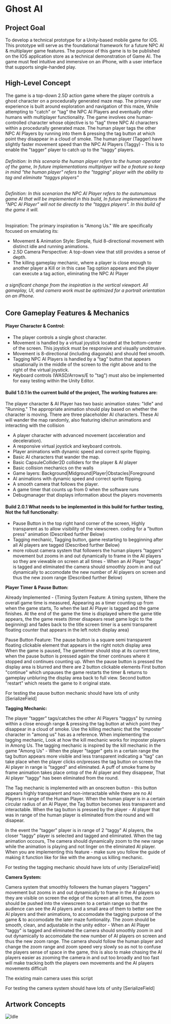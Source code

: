 # Ghost AI

## Project Goal

To develop a technical prototype for a Unity-based mobile game for iOS. This prototype will serve as the foundational framework for a future NPC AI & multiplayer game features. The purpose of this game is to be published on the IOS application store as a technical demonstration of Game AI. The game must feel intuitive and immersive on an iPhone, with a user interface that supports single-handed play.

## High-Level Concept

The game is a top-down 2.5D action game where the player controls a ghost character on a procedurally generated maze map. The primary user experience is built around exploration and navigation of this maze, While attempting to "catch" or "tag" the NPC AI Players and eventually other humans with multiplayer functionality. The game involves one human-controlled character whose objective is to "tag" three NPC AI characters within a procedurally generated maze. The human player tags the other NPC AI Players by running into them & pressing the tag button at which point they disappear in a cloud of smoke. The human player (Tagger) have slightly faster movement speed than the NPC AI Players (Taggy) - This is to enable the "tagger" player to catch up to the "taggy" players. 

###### Definition: In this scenario the human player refers to the human operator of the game, In future implementations multiplayer will be a feature so keep in mind "the human player" refers to the "tagging" player with the ability to tag and eliminate "taggys players"

###### Definition: In this scenarion the NPC AI Player refers to the autonumous game AI that will be implemented in this build, In future implementations the "NPC AI Player" will not tie directly to the "taggys players". In this build of the game it will.

Inspiration: The primary inspiration is "Among Us." We are specifically focused on emulating its:
- Movement & Animation Style: Simple, fluid 8-directional movement with distinct idle and running animations.
- 2.5D Camera Perspective: A top-down view that still provides a sense of depth.
- The killing gameplay mechanic, where a player is close enough to another player a Kill or in this case Tag option appears and the player can execute a tag action, eliminating the NPC AI Player
###### a significant change from the inspiration is the vertical viewport. All gameplay, UI, and camera work must be optimized for a portrait orientation on an iPhone.

## Core Gameplay Features & Mechanics
#### Player Character & Control:
- The player controls a single ghost character.
- Movement is handled by a virtual joystick located at the bottom-center of the screen. This joystick must be responsive and visually unobtrusive.
- Movement is 8-directional (including diagonals) and should feel smooth.
- Tagging NPC AI Players is handled by a "tag" button that appears situationally in the middle of the screen to the right above and to the right of the virtual joystick. 
- Keyboard controls (WASD/Arrows/E to "tag") must also be implemented for easy testing within the Unity Editor.

#### Build 1.0.1 In the current build of the project, The working features are:

The player character & AI Player has two basic animation states: "Idle" and "Running." The appropriate animation should play based on whether the character is moving. There are three placeholder AI characters. These AI will wander the map randomly, also featuring idle/run animations and interacting with the collision

- A player character with advanced movement (acceleration and deceleration).
- A responsive virtual joystick and keyboard controls.
- Player animations with dynamic speed and correct sprite flipping.
- Basic AI characters that wander the map.
- Basic CapsuleCollider2D colliders for the player & AI player
- Basic collision mechanics on the walls
- Game layers: Background|Midground|Player|Obstacles|Foreground 
- AI animations with dynamic speed and correct sprite flipping.
- A smooth camera that follows the player.
- A game timer that counts up from 0 when the software runs
- Debugmanager that displays information about the players movements 

#### Build 2.0.1 What needs to be implemented in this build for further testing, Not the full functionalty:


- Pause Button in the top right hand corner of the screen, Highly transparent as to allow visibility of the viewscreen. coding for a "button press" animation (Described further Below)
- Tagging mechanic, Tagging button, game restarting to begginning after all AI players are tagged (Described further Below)
- more robust camera system that followers the human players "taggers" movement but zooms in and out dynamically to frame in the AI players so they are viewable on screen at all times - When an AI Player "taggy" is tagged and eliminated the camera should smoothly zoom in and out dynamically to accomodate the new number of AI players on screen and thus the new zoom range (Described further Below)


**Player Timer & Pause Button:**

Already Implemented - {Timing System Feature: A timing system, Where the overall game time is measured, Appearing as a timer counting up from when the game starts, To when the last AI Player is tagged and the game finishes. 
At the end of the game the time is displayed where the game title appears, the the game resets (timer disapears reset game logic to the beginning) and fades back to the title screen 
timer is a semi transparent floating counter that appears in the left notch display area}

Pause Button Feature: The pause button is a square semi transparent floating clickable element that appears in the right notch display area  
When the game is paused, The gametimer should stop at its current time, when the pause button is pressed again the timer continues where it stopped and continues counting up. When the pause button is pressed the display area is blurred and there are 2 button clickable elements 
First button "continue" which unpauses the game restarts the timer & returns to gameplay unbluring the display area back to full view.
Second button "restart" which resets the game to it original state.

For testing the pause button mechanic should have lots of unity [SerializeField] 

**Tagging Mechanic:**

The player "tagger" tags/catches the other AI Players "taggys" by running within a close enough range & pressing the tag button at which point they disappear in a cloud of smoke. Use the killing mechanic that the "imposter" character in "among us" has as a reference. When implementing the tagging mechanic, Look at how the kill mechanic works for imposter players in Among Us. The tagging mechanic is inspired by the kill mechanic in the game "Among Us" - When the player "tagger" gets in a certain range the tag button appears more visible and less transparent indicating a "tag" can take place when the player clicks on/presses the tag button on screen the AI player in range is "tagged" and eliminated. A puff of smoke frame by frame animation takes place ontop of the AI player and they disappear, That AI player "taggy" has been eliminated from the round. 

The Tag mechanic is implemented with an onscreen button - this button appears highly transparent and non-interactable while there are no AI Players in range of the Human Player. When the human player is in a certain circular radius of an AI Player, the Tag button becomes less transparent and interactable. When the tag button is pressed by the player - AI player that was in range of the human player is eliminated from the round and will disapear. 

In the event the "tagger" player is in range of 2 "taggy" AI players, the closer "taggy" player is selected and tagged and eliminated. When the tag animation occours, The camera should dynamically zoom to the new range while the animation is playing and not linger on the eliminated AI player. When you are implementing this feature - make sure you follow the guide of making it function like for like with the among us killing mechanic. 

For testing the tagging mechanic should have lots of unity [SerializeField] 

**Camera System:**

Camera system that smoothly followers the human players "taggers" movement but zooms in and out dynamically to frame in the AI players so they are visible on screen the edge of the screen at all times, the zoom should be pushed into the viewscreen to a certain range so that the audience can see the AI players and a small area of them to better see the AI players and their animations, to accomodate the tagging purpose of the game & to accomodate the later maze funtionality. The zoom should be smooth, clean, and adjustable in the unity editor - When an AI Player "taggy" is tagged and eliminated the camera should smoothly zoom in and out dynamically to accomodate the new number of AI players on screen and thus the new zoom range. The camera should follow the human player and change the zoom range and zoom speed very slowly so as not to confuse the players sense of space in the game, this is also to make chasing the AI players easier as zooming the camera in and out too broadly and too fast will make tracking both the players own movements and the AI players movements difficult

The existing main camera uses this script


For testing the camera system should have lots of unity [SerializeField]





## Artwork Concepts
![Idle](PrototypeAssets/GhostiOSIcons/Ghost.AI-iOS-ClearDark-1024x1024@2x.png)
